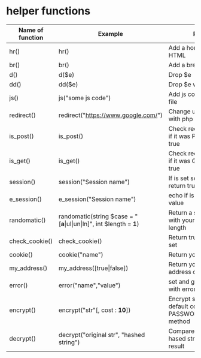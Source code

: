 # helper functions     

| Name of function | Example                                                               | Result                                                           |
| ---------------- | --------------------------------------------------------------------- | ---------------------------------------------------------------- |
| hr()             | hr()                                                                  | Add a horizontal line HTML                                       |
| br()             | br()                                                                  | Add a break line HTML                                            |
| d()              | d($e)                                                                 | Drop $e                                                          |
| dd()             | dd($e)                                                                | Drop $e with die                                                 |
| js()             | js("some js code")                                                    | Add js code to HTML file                                         |
| redirect()       | redirect("https://www.google.com/")                                   | Change url to google with php                                    |
| is_post()        | is_post()                                                             | Check request method if it was POST, return true                 |
| is_get()         | is_get()                                                              | Check request method if it was GET, return true                  |
| session()        | session("Session name")                                               | If is set session value, return true                             |
| e_session()      | e_session("Session name")                                             | echo if is set session value                                     |
| randomatic()     | randomatic(string $case = "[**a**\|ul\|un\|ln]", int $length = **1**) | Return a string value with your pattern and length               |
| check_cookie()   | check_cookie()                                                        | Return true if cookie is set                                     |
| cookie()         | cookie("name")                                                        | Return your cookie                                               |
| my_address()     | my_address([true\|false])                                             | Return your web address or full url                              |
| error()          | error("name","value")                                                 | set and get a session with error name                            |
| encrypt()        | encrypt("str"[, cost : **10**])                                       | Encrypt string with default cost 10 and PASSWORD_ARGON2ID method |
| decrypt()        | decrypt("original str", "hashed string")                              | Compare original with hased string and return result             |
